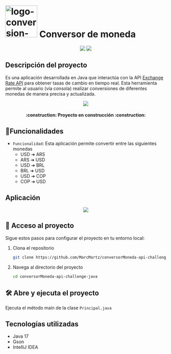 # <img src="https://github.com/MarcMartz/conversorMoneda/assets/88258260/5612565b-cbd6-42a2-a9b4-9494d6e83037" alt="logo-conversion-de-moneda" width="100" height="100"> Conversor de moneda

<p align="center">
  <img src="https://img.shields.io/badge/STATUS-EN%20DESAROLLO-green">
  <img src="https://img.shields.io/badge/JAVA-17-orange">
</p>

## Descripción del proyecto
Es una aplicación desarrollada en Java que interactúa con la API [Exchange Rate API](https://www.exchangerate-api.com/) 
para obtener tasas de cambio en tiempo real. Esta herramienta permite al usuario (vía consola) realizar conversiones de diferentes 
monedas de manera precisa y actualizada.

<p align="center">
  <img src="https://github.com/MarcMartz/conversorMoneda/assets/88258260/64205615-5e44-4d94-aabe-90e0d33fb863">
</p>

<h4 align="center">
:construction: Proyecto en construcción :construction:
</h4>

## :hammer:Funcionalidades

- `Funcionalidad`: Esta aplicación permite convertir entre las siguientes monedas
  - USD ➔ ARS
  - ARS ➔ USD
  - USD ➔ BRL
  - BRL ➔ USD
  - USD ➔ COP
  - COP ➔ USD

## Aplicación

<p align="center">
  <img src="https://github.com/MarcMartz/conversorMoneda/assets/88258260/cac7453c-85ed-4e78-89a8-fc4526dcf6fa">
</p>

## 📁 Acceso al proyecto

Sigue estos pasos para configurar el proyecto en tu entorno local:

1. Clona el repositorio
    ```sh
    git clone https://github.com/MarcMartz/conversorMoneda-api-challenge-java.git
    ```
2. Navega al directorio del proyecto
    ```sh
    cd conversorMoneda-api-challenge-java
    ```

## 🛠️ Abre y ejecuta el proyecto

Ejecuta el método main de la clase `Principal.java`

## Tecnologías utilizadas

- Java 17
- Gson
- IntelliJ IDEA
